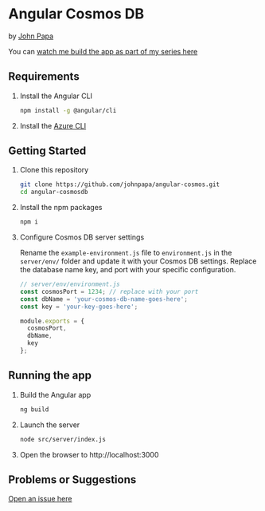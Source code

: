 # Angular Cosmos DB

by [John Papa](http://twitter.com/john_papa)

You can [watch me build the app as part of my series here](https://johnpapa.net/angular-cosmosdb-1/)

## Requirements

1. Install the Angular CLI

    ```bash
    npm install -g @angular/cli
    ```

1. Install the [Azure CLI](https://docs.microsoft.com/en-us/cli/azure/install-azure-cli)

## Getting Started

1. Clone this repository

    ```bash
    git clone https://github.com/johnpapa/angular-cosmos.git
    cd angular-cosmosdb
    ```

1. Install the npm packages

    ```bash
    npm i
    ```

1. Configure Cosmos DB server settings

    Rename the `example-environment.js` file to `environment.js` in the `server/env/` folder and update it with your Cosmos DB settings. Replace the database name key, and port with your specific configuration.

    ```javascript
    // server/env/environment.js
    const cosmosPort = 1234; // replace with your port
    const dbName = 'your-cosmos-db-name-goes-here';
    const key = 'your-key-goes-here';

    module.exports = {
      cosmosPort,
      dbName,
      key
    };
    ```

## Running the app

1. Build the Angular app

    ```bash
    ng build
    ```

1. Launch the server

    ```bash
    node src/server/index.js
    ```

3. Open the browser to http://localhost:3000

## Problems or Suggestions

[Open an issue here](https://github.com/johnpapa/angular-cosmos/issues)
